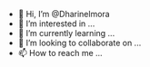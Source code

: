 - 👋 Hi, I’m @Dharinelmora
- 👀 I’m interested in ...
- 🌱 I’m currently learning ...
- 💞️ I’m looking to collaborate on ...
- 📫 How to reach me ...

<!---
Dharinelmora/Dharinelmora is a ✨ special ✨ repository because its `README.md` (this file) appears on your GitHub profile.
You can click the Preview link to take a look at your changes.
--->

